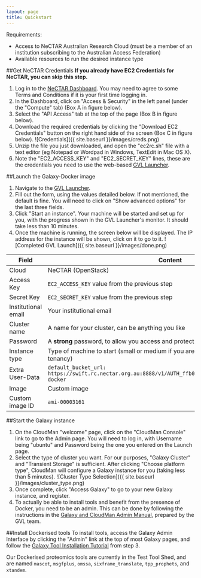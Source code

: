 ```yaml
---
layout: page
title: Quickstart
---
```

Requirements:

- Access to NeCTAR Australian Research Cloud (must be a member of an institution subscribing to the Australian Access Federation)
- Available resources to run the desired instance type

##Get NeCTAR Credentials
**If you already have EC2 Credentials for NeCTAR, you can skip this step.**

1. Log in to the [NeCTAR Dashboard](https://dashboard.rc.nectar.org.au). You may need to agree to some Terms and Conditions if it is your first time logging in.
2. In the Dashboard, click on "Access & Security" in the left panel (under the "Compute" tab) (Box A in figure below).
3. Select the "API Access" tab at the top of the page (Box B in figure below).
4. Download the required credentials by clicking the "Download EC2 Credentials" button on the right hand side of the screen (Box C in figure below).
![Credentials]({{ site.baseurl }}/images/creds.png)
5. Unzip the file you just downloaded, and open the "ec2rc.sh" file with a text editor (eg Notepad or Wordpad in Windows, TextEdit in Mac OS X).
6. Note the "EC2_ACCESS_KEY" and "EC2_SECRET_KEY" lines, these are the credentials you need to use the web-based [GVL Launcher](http://launch.genome.edu.au).

##Launch the Galaxy-Docker image
1. Navigate to the [GVL Launcher](http://launch.genome.edu.au).
2. Fill out the form, using the values detailed below. If not mentioned, the default is fine. You will need to click on "Show advanced options" for the last three fields.
3. Click "Start an instance". Your machine will be started and set up for you, with the progress shown in the GVL Launcher's monitor. It should take less than 10 minutes.
4. Once the machine is running, the screen below will be displayed. The IP address for the instance will be shown, click on it to go to it.
![Completed GVL Launch]({{ site.baseurl }}/images/done.png)

Field               | Content
------------------- | -------
Cloud               | NeCTAR (OpenStack)
Access Key          | `EC2_ACCESS_KEY` value from the previous step
Secret Key          | `EC2_SECRET_KEY` value from the previous step
Institutional email | Your institutional email
Cluster name        | A name for your cluster, can be anything you like
Password            | A **strong** password, to allow you access and protect against attacks
Instance type       | Type of machine to start (small or medium if you are using the default personal tenancy)
Extra User-Data     | `default_bucket_url: https://swift.rc.nectar.org.au:8888/v1/AUTH_ffb00634530a4c37a0b8b08c48068adf/cm-docker`
Image               | Custom image
Custom image ID     | `ami-00003161`

##Start the Galaxy instance
1. On the CloudMan "welcome" page, click on the "CloudMan Console" link to go to the Admin page. You will need to log in, with Username being "ubuntu" and Password being the one you entered on the Launch page.
2. Select the type of cluster you want. For our purposes, "Galaxy Cluster" and "Transient Storage" is sufficient. After clicking "Choose platform type", CloudMan will configure a Galaxy instance for you (taking less than 5 minutes).
![Cluster Type Selection]({{ site.baseurl }}/images/cluster_type.png)
3. Once complete, click "Access Galaxy" to go to your new Galaxy instance, and register.
4. To actually be able to install tools and benefit from the presence of Docker, you need to be an admin. This can be done by following the instructions in the [Galaxy and CloudMan Admin Manual](https://docs.google.com/document/d/1x88f1Eyg_hJLUw-pI0zCUMv6EJI32pLnUOOeVkGdA3Q/pub), prepared by the GVL team.

##Install Dockerised tools
To install tools, access the Galaxy Admin Interface by clicking the "Admin" link at the top of most Galaxy pages, and follow the [Galaxy Tool Installation Tutorial](https://wiki.galaxyproject.org/Admin/Tools/AddToolFromToolShedTutorial) from step 3.

Our Dockerised proteomics tools are currently in the Test Tool Shed, and are named `mascot`, `msgfplus`, `omssa`, `sixframe_translate`, `tpp_prophets`, and `xtandem`.
